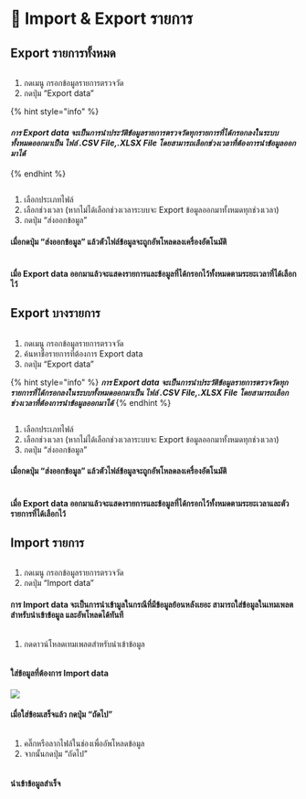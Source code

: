 # 🔀 Import & Export รายการ

## Export รายการทั้งหมด

<figure><img src="../.gitbook/assets/image (83).png" alt=""><figcaption></figcaption></figure>

1. กดเมนู กรอกข้อมูลรายการตรวจวัด
2. กดปุ่ม “Export data”

{% hint style="info" %}
#### _การ Export data จะเป็นการนำประวัติข้อมูลรายการตรวจวัดทุกรายการที่ได้กรอกลงในระบบทั้งหมดออกมาเป็น ไฟล์  .CSV File,.XLSX File โดยสามารถเลือกช่วงเวลาที่ต้องการนำข้อมูลออกมาได้_
{% endhint %}



<figure><img src="../.gitbook/assets/image (39).png" alt=""><figcaption></figcaption></figure>

1. เลือกประเภทไฟล์
2. เลือกช่วงเวลา (หากไม่ได้เลือกช่วงเวลาระบบจะ Export ข้อมูลออกมาทั้งหมดทุกช่วงเวลา)
3. กดปุ่ม “ส่งออกข้อมูล”

#### เมื่อกดปุ่ม “ส่งออกข้อมูล” แล้วตัวไฟล์ข้อมูลจะถูกอัพโหลดลงเครื่องอัตโนมัติ

<figure><img src="../.gitbook/assets/image (67).png" alt=""><figcaption></figcaption></figure>

#### เมื่อ Export data ออกมาแล้วจะแสดงรายการและข้อมูลที่ได้กรอกไว้ทั้งหมดตามระยะเวลาที่ได้เลือกไว้&#x20;



## Export บางรายการ

<figure><img src="../.gitbook/assets/image (43).png" alt=""><figcaption></figcaption></figure>

1. กดเมนู กรอกข้อมูลรายการตรวจวัด
2. ค้นหาชื่อรายการที่ต้องการ Export data
3. กดปุ่ม “Export data”

{% hint style="info" %}
_**การ Export data จะเป็นการนำประวัติข้อมูลรายการตรวจวัดทุกรายการที่ได้กรอกลงในระบบทั้งหมดออกมาเป็น ไฟล์  .CSV File,.XLSX File โดยสามารถเลือกช่วงเวลาที่ต้องการนำข้อมูลออกมาได้**_
{% endhint %}



<figure><img src="../.gitbook/assets/image (113).png" alt=""><figcaption></figcaption></figure>

1. เลือกประเภทไฟล์
2. เลือกช่วงเวลา (หากไม่ได้เลือกช่วงเวลาระบบจะ Export ข้อมูลออกมาทั้งหมดทุกช่วงเวลา)
3. กดปุ่ม “ส่งออกข้อมูล”

#### เมื่อกดปุ่ม “ส่งออกข้อมูล” แล้วตัวไฟล์ข้อมูลจะถูกอัพโหลดลงเครื่องอัตโนมัติ

<figure><img src="../.gitbook/assets/image (199).png" alt=""><figcaption></figcaption></figure>

#### เมื่อ Export data ออกมาแล้วจะแสดงรายการและข้อมูลที่ได้กรอกไว้ทั้งหมดตามระยะเวลาและตัวรายการที่ได้เลือกไว้&#x20;



## Import รายการ

<figure><img src="../.gitbook/assets/image (164).png" alt=""><figcaption></figcaption></figure>

1. กดเมนู กรอกข้อมูลรายการตรวจวัด
2. กดปุ่ม “Import data”

#### การ Import data จะเป็นการนำเข้ามูลในกรณีที่มีข้อมูลย้อนหลังเยอะ สามารถใส่ข้อมูลในเทมเพลต สำหรับนำเข้าข้อมูล และอัพโหลดได้ทันที &#x20;



<figure><img src="../.gitbook/assets/image (217).png" alt=""><figcaption></figcaption></figure>

1.  กดดาวน์โหลดเทมเพลตสำหรับนำเข้าข้อมูล



<figure><img src="../.gitbook/assets/image (91).png" alt=""><figcaption></figcaption></figure>

#### ใส่ข้อมูลที่ต้องการ Import data

![](<../.gitbook/assets/image (42).png>)

#### เมื่อใส่ข้อมเสร็จแล้ว กดปุ่ม “ถัดไป”



<figure><img src="../.gitbook/assets/image (184).png" alt=""><figcaption></figcaption></figure>

1. คลิ๊กหรือลากไฟล์ในช่องเพื่ออัพโหลดข้อมูล&#x20;
2. จากนั้นกดปุ่ม “ถัดไป”



<figure><img src="../.gitbook/assets/image (82).png" alt=""><figcaption></figcaption></figure>

#### นำเข้าข้อมูลสำเร็จ
